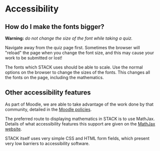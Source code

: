 # Accessibility

## How do I make the fonts bigger? ##

**Warning:** _do not change the size of the font while taking a quiz._

Navigate away from the quiz page first.  Sometimes the browser will "reload" the page when you change the font size, and this may cause your work to be submitted or lost!

The fonts which STACK uses should be able to scale.  Use the normal options on the browser to change the sizes of the fonts. This changes all the fonts on the page, including the mathematics.

## Other accessibility features ##

As part of Moodle, we are able to take advantage of the work done by that community, detailed in the [Moodle policies](http://docs.moodle.org/dev/Accessibility).

The preferred route to displaying mathematics in STACK is to use MathJax.  Details of what accessibility features this support are given on the [MathJax website](http://www.mathjax.org/resources/articles-and-presentations/accessible-pages-with-mathjax/).

STACK itself uses very simple CSS and HTML form fields, which present very low barriers to accessibility software.


